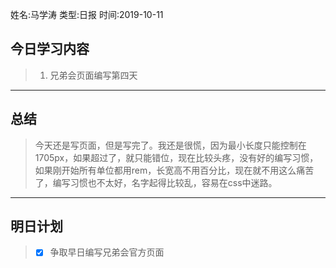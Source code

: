 姓名:马学涛
类型:日报
时间:2019-10-11

## 今日学习内容 ##
>1. 兄弟会页面编写第四天
* * *
## 总结 ##
>今天还是写页面，但是写完了。我还是很慌，因为最小长度只能控制在1705px，如果超过了，就只能错位，现在比较头疼，没有好的编写习惯，如果刚开始所有单位都用rem，长宽高不用百分比，现在就不用这么痛苦了，编写习惯也不太好，名字起得比较乱，容易在css中迷路。
* * *
## 明日计划 ##
> - [x] 争取早日编写兄弟会官方页面
